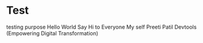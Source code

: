 # Test
testing purpose
Hello World
Say Hi to Everyone
My self Preeti Patil
Devtools (Empowering Digital Transformation)

